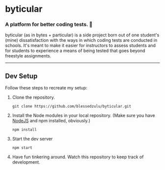 # byticular

### A platform for better coding tests. :metal:

byticular (as in bytes + particular) is a side project born out of one student's (mine) dissatisfaction with the ways in which coding tests are conducted in schools. It's meant to make it easier for instructors to assess students and for students to experience a means of being tested that goes beyond freestyle assignments.

---

## Dev Setup

Follow these steps to recreate my setup:

1.  Clone the repository.

        git clone https://github.com/blessedzulu/byticular.git

2.  Install the Node modules in your local repository. (Make sure you have [NodeJS](https://www.nodejs.org) and npm installed, obviously.)

        npm install

3.  Start the dev server

        npm start

4.  Have fun tinkering around. Watch this repository to keep track of development.
